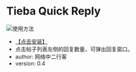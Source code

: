 # Tieba Quick Reply #
![使用方法](http://imgsrc.baidu.com/forum/w%3D580/sign=1e6b296c56fbb2fb342b581a7f4a2043/7db124ee3d6d55fbf57e57176e224f4a20a4dd69.jpg)
* [【点击安装】](https://userscript.firefoxcn.net/js/Tieba_Quick_Reply.user.js)
* 点击帖子列表左侧的回复数量，可弹出回复窗口。
* author: 网络中二行客
* version: 0.4
